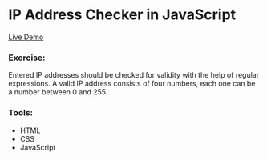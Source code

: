 # IP Address Checker in JavaScript

[Live Demo](https://felixwurst.github.io/js-ip-address-checker/)

### Exercise:

Entered IP addresses should be checked for validity with the help of regular expressions. A valid IP address consists of four numbers, each one can be a number between 0 and 255.

### Tools:

-   HTML
-   CSS
-   JavaScript
